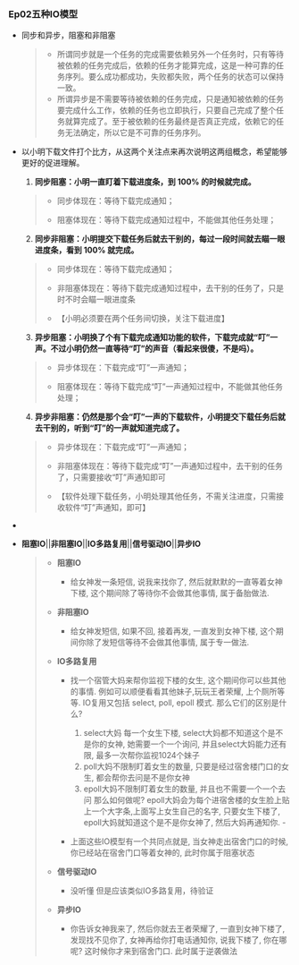 ### Ep02五种IO模型

- 同步和异步，阻塞和非阻塞

  > - 所谓同步就是一个任务的完成需要依赖另外一个任务时，只有等待被依赖的任务完成后，依赖的任务才能算完成，这是一种可靠的任务序列。要么成功都成功，失败都失败，两个任务的状态可以保持一致。
  > - 所谓异步是不需要等待被依赖的任务完成，只是通知被依赖的任务要完成什么工作，依赖的任务也立即执行，只要自己完成了整个任务就算完成了。至于被依赖的任务最终是否真正完成，依赖它的任务无法确定，所以它是不可靠的任务序列。

- 以小明下载文件打个比方，从这两个关注点来再次说明这两组概念，希望能够更好的促进理解。

  1. **同步阻塞：小明一直盯着下载进度条，到 100% 的时候就完成。**

  > - 同步体现在：等待下载完成通知；
  >
  > - 阻塞体现在：等待下载完成通知过程中，不能做其他任务处理；

  2. **同步非阻塞：小明提交下载任务后就去干别的，每过一段时间就去瞄一眼进度条，看到 100% 就完成。**

  > - 同步体现在：等待下载完成通知；
  >
  > - 非阻塞体现在：等待下载完成通知过程中，去干别的任务了，只是时不时会瞄一眼进度条
  >
  > - 【小明必须要在两个任务间切换，关注下载进度】

  3. **异步阻塞：小明换了个有下载完成通知功能的软件，下载完成就“叮”一声。不过小明仍然一直等待“叮”的声音（看起来很傻，不是吗）。**

  > - 异步体现在：下载完成“叮”一声通知；
  >
  > - 阻塞体现在：等待下载完成“叮”一声通知过程中，不能做其他任务处理；

  4. **异步非阻塞：仍然是那个会“叮”一声的下载软件，小明提交下载任务后就去干别的，听到“叮”的一声就知道完成了。**

  > - 异步体现在：下载完成“叮”一声通知；
  >
  > - 非阻塞体现在：等待下载完成“叮”一声通知过程中，去干别的任务了，只需要接收“叮”声通知即可
  > - 【软件处理下载任务，小明处理其他任务，不需关注进度，只需接收软件“叮”声通知，即可】

- 

- **阻塞IO**||**非阻塞IO**||**IO多路复用**||**信号驱动IO**||**异步IO**

  > - **阻塞IO**
  >   - 给女神发一条短信, 说我来找你了, 然后就默默的一直等着女神下楼, 这个期间除了等待你不会做其他事情, 属于备胎做法. 
  > - **非阻塞IO**
  >   - 给女神发短信, 如果不回, 接着再发, 一直发到女神下楼, 这个期间你除了发短信等待不会做其他事情, 属于专一做法. 
  > - **IO多路复用**
  >
  >   - 找一个宿管大妈来帮你监视下楼的女生, 这个期间你可以些其他的事情. 例如可以顺便看看其他妹子,玩玩王者荣耀, 上个厕所等等. IO复用又包括 select, poll, epoll 模式. 那么它们的区别是什么?
  >
  >     1. select大妈 每一个女生下楼, select大妈都不知道这个是不是你的女神, 她需要一个一个询问, 并且select大妈能力还有限, 最多一次帮你监视1024个妹子
  >     2. poll大妈不限制盯着女生的数量, 只要是经过宿舍楼门口的女生, 都会帮你去问是不是你女神
  >     3. epoll大妈不限制盯着女生的数量, 并且也不需要一个一个去问 那么如何做呢? epoll大妈会为每个进宿舍楼的女生脸上贴上一个大字条,上面写上女生自己的名字, 只要女生下楼了, epoll大妈就知道这个是不是你女神了, 然后大妈再通知你. -
  >
  >   - 上面这些IO模型有一个共同点就是, 当女神走出宿舍门口的时候, 你已经站在宿舍门口等着女神的, 此时你属于阻塞状态
  > - **信号驱动IO**
  >   - 没听懂 但是应该类似IO多路复用，待验证
  > - **异步IO**
  >   - 你告诉女神我来了, 然后你就去王者荣耀了, 一直到女神下楼了, 发现找不见你了, 女神再给你打电话通知你, 说我下楼了, 你在哪呢? 这时候你才来到宿舍门口. 此时属于逆袭做法